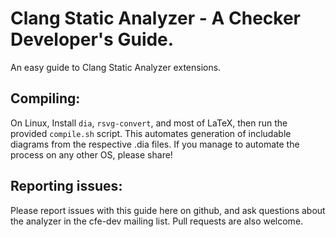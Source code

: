 # Clang Static Analyzer - A Checker Developer's Guide.

An easy guide to Clang Static Analyzer extensions.


## Compiling:

On Linux, Install `dia`, `rsvg-convert`, and most of LaTeX, then run the
provided `compile.sh` script. This automates generation of includable diagrams
from the respective .dia files. If you manage to automate the process on any
other OS, please share!


## Reporting issues:

Please report issues with this guide here on github, and ask questions about
the analyzer in the cfe-dev mailing list. Pull requests are also welcome.
